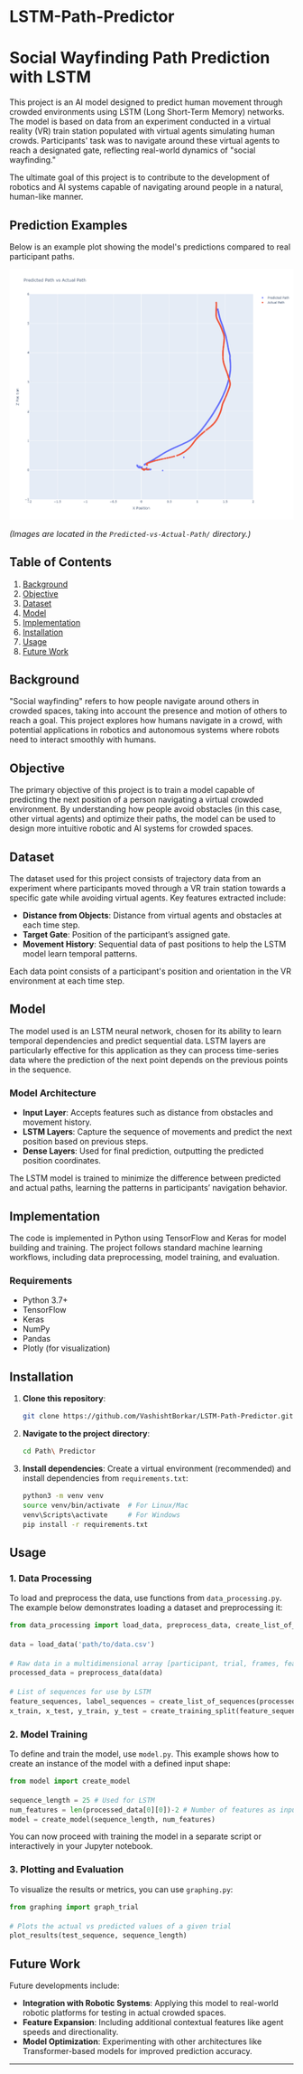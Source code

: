 ﻿# LSTM-Path-Predictor

# Social Wayfinding Path Prediction with LSTM

This project is an AI model designed to predict human movement through crowded environments using LSTM (Long Short-Term Memory) networks. The model is based on data from an experiment conducted in a virtual reality (VR) train station populated with virtual agents simulating human crowds. Participants' task was to navigate around these virtual agents to reach a designated gate, reflecting real-world dynamics of "social wayfinding."

The ultimate goal of this project is to contribute to the development of robotics and AI systems capable of navigating around people in a natural, human-like manner.

## Prediction Examples

Below is an example plot showing the model's predictions compared to real participant paths.

![Prediction Example 1](Predicted-vs-Actual-Path/prediction_plot4.png)


*(Images are located in the `Predicted-vs-Actual-Path/` directory.)*


## Table of Contents
1. [Background](#background)
2. [Objective](#objective)
3. [Dataset](#dataset)
4. [Model](#model)
5. [Implementation](#implementation)
6. [Installation](#installation)
7. [Usage](#usage)
8. [Future Work](#future-work)

## Background
"Social wayfinding" refers to how people navigate around others in crowded spaces, taking into account the presence and motion of others to reach a goal. This project explores how humans navigate in a crowd, with potential applications in robotics and autonomous systems where robots need to interact smoothly with humans.

## Objective
The primary objective of this project is to train a model capable of predicting the next position of a person navigating a virtual crowded environment. By understanding how people avoid obstacles (in this case, other virtual agents) and optimize their paths, the model can be used to design more intuitive robotic and AI systems for crowded spaces.

## Dataset
The dataset used for this project consists of trajectory data from an experiment where participants moved through a VR train station towards a specific gate while avoiding virtual agents. Key features extracted include:

- **Distance from Objects**: Distance from virtual agents and obstacles at each time step.
- **Target Gate**: Position of the participant’s assigned gate.
- **Movement History**: Sequential data of past positions to help the LSTM model learn temporal patterns.

Each data point consists of a participant's position and orientation in the VR environment at each time step.

## Model
The model used is an LSTM neural network, chosen for its ability to learn temporal dependencies and predict sequential data. LSTM layers are particularly effective for this application as they can process time-series data where the prediction of the next point depends on the previous points in the sequence.

### Model Architecture
- **Input Layer**: Accepts features such as distance from obstacles and movement history.
- **LSTM Layers**: Capture the sequence of movements and predict the next position based on previous steps.
- **Dense Layers**: Used for final prediction, outputting the predicted position coordinates.
  
The LSTM model is trained to minimize the difference between predicted and actual paths, learning the patterns in participants’ navigation behavior.

## Implementation
The code is implemented in Python using TensorFlow and Keras for model building and training. The project follows standard machine learning workflows, including data preprocessing, model training, and evaluation.

### Requirements
- Python 3.7+
- TensorFlow
- Keras
- NumPy
- Pandas
- Plotly (for visualization)

## Installation
1. **Clone this repository**:
   ```bash
   git clone https://github.com/VashishtBorkar/LSTM-Path-Predictor.git
   ```
2. **Navigate to the project directory**:
   ```bash
   cd Path\ Predictor
   ```
3. **Install dependencies**:
   Create a virtual environment (recommended) and install dependencies from `requirements.txt`:
     ```bash
     python3 -m venv venv
     source venv/bin/activate  # For Linux/Mac
     venv\Scripts\activate     # For Windows
     pip install -r requirements.txt
     ```

## Usage
### 1. Data Processing
To load and preprocess the data, use functions from `data_processing.py`. The example below demonstrates loading a dataset and preprocessing it:

```python
from data_processing import load_data, preprocess_data, create_list_of_sequences, create_training_split

data = load_data('path/to/data.csv')

# Raw data in a multidimensional array [participant, trial, frames, features]
processed_data = preprocess_data(data)

# List of sequences for use by LSTM
feature_sequences, label_sequences = create_list_of_sequences(processed_data)
x_train, x_test, y_train, y_test = create_training_split(feature_sequences, label_sequences, test_size=0.2)

```

### 2. Model Training
To define and train the model, use `model.py`. This example shows how to create an instance of the model with a defined input shape:

```python
from model import create_model

sequence_length = 25 # Used for LSTM
num_features = len(processed_data[0][0])-2 # Number of features as input for LSTM
model = create_model(sequence_length, num_features)
```

You can now proceed with training the model in a separate script or interactively in your Jupyter notebook.

### 3. Plotting and Evaluation
To visualize the results or metrics, you can use `graphing.py`:

```python
from graphing import graph_trial

# Plots the actual vs predicted values of a given trial
plot_results(test_sequence, sequence_length)
```

## Future Work
Future developments include:
- **Integration with Robotic Systems**: Applying this model to real-world robotic platforms for testing in actual crowded spaces.
- **Feature Expansion**: Including additional contextual features like agent speeds and directionality.
- **Model Optimization**: Experimenting with other architectures like Transformer-based models for improved prediction accuracy.

---
